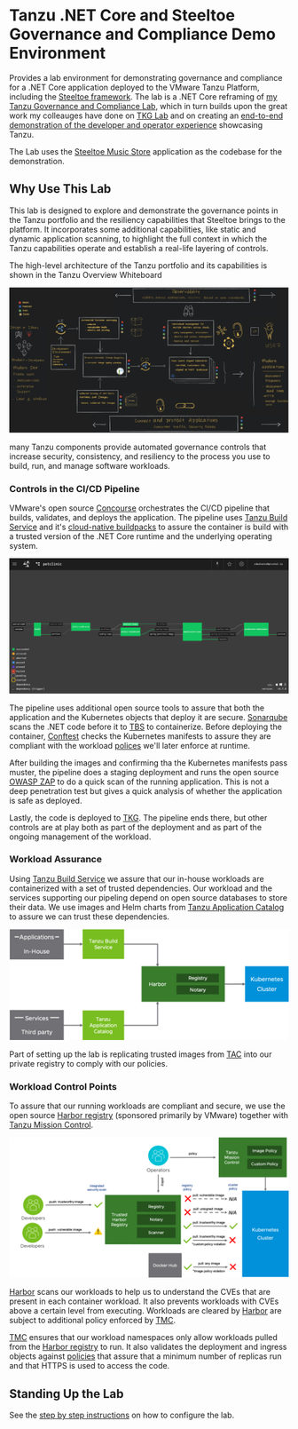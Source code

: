 # Tanzu .NET Core and Steeltoe Governance and Compliance Demo Environment

Provides a lab environment for demonstrating governance and compliance
for a .NET Core application deployed to the VMware Tanzu Platform, including
the [Steeltoe framework](https://steeltoe.io). The lab is a .NET Core
reframing of [my Tanzu Governance and Compliance Lab](https://github.com/crdant/governance-lab),
which in turn builds upon the great work my colleauges have done on 
[TKG Lab](https://github.com/Tanzu-Solutions-Engineering/tkg-lab) 
and on creating an [end-to-end demonstration of the developer and operator experience](https://github.com/doddatpivotal/tkg-lab-e2e-adaptation) 
showcasing Tanzu.

The Lab uses the [Steeltoe Music Store](https://github.com/SteeltoeOSS/Samples/tree/master/MusicStore)
application as the codebase for the demonstration. 

## Why Use This Lab

This lab is designed to explore and demonstrate the governance points in
the Tanzu portfolio and the resiliency capabilities that Steeltoe brings
to the platform. It incorporates some additional capabilities, like
static and dynamic application scanning, to highlight the full context in 
which the Tanzu capabilities operate and establish a real-life layering of 
controls.

The high-level architecture of the Tanzu portfolio and its capabilities is
shown in the Tanzu Overview Whiteboard

![Tanzu Overvierw Whiteboard](docs/whiteboard.png)

many Tanzu components provide automated governance controls that increase
security, consistency, and resiliency to the process you use to build, run,
and manage software workloads.

### Controls in the CI/CD Pipeline

VMware's open source [Concourse](https://concourse-ci.org) orchestrates the
CI/CD pipeline that builds, validates, and deploys the application. The 
pipeline uses [Tanzu Build Service](https://tanzu.vmware.com/build-service)
and it's [cloud-native buildpacks](https://buildpacks.io) to assure the 
container is build with a trusted version of the .NET Core runtime and the 
underlying operating system.

![CI/CD pipeline with Tanzu Build Service](docs/pipeline.png)

The pipeline uses additional open source tools to assure that both the 
application and the Kubernetes objects that deploy it are secure. 
[Sonarqube](https://sonarqube.com) scans the .NET code before it 
to [TBS](https://tanzu.vmware.com/build-service) to containerize. Before 
deploying the container, [Conftest](https://conftest.dev) checks the 
Kubernetes manifests to assure they are compliant with the
workload [polices](conftest/policy) we'll later enforce at runtime.

After building the images and confirming tha the Kubernetes manifests
pass muster, the pipeline does a staging deployment and runs the open 
source [OWASP ZAP](https://owasp.org/www-project-zap/) to do a quick scan 
of the running application. This is not a deep penetration test but gives
a quick analysis of whether the application is safe as deployed.

Lastly, the code is deployed to [TKG](https://tanzu.vmware.com/kubernetes-grid).
The pipeline ends there, but other controls are at play both as part
of the deployment and as part of the ongoing management of the workload.

### Workload Assurance

Using [Tanzu Build Service](https://tanzu.vmware.com/build-service) we 
assure that our in-house workloads are containerized with a set of 
trusted dependencies. Our workload and the services supporting our 
pipeling depend on open source databases to store their data. We use
images and Helm charts from [Tanzu Application Catalog](https://tanzu.vmware.com/application-catalog)
to assure we can trust these dependencies.

![Building workload trust](docs/workload-trust.png)

Part of setting up the lab is replicating trusted images from
[TAC](https://tanzu.vmware.com/application-catalog) into our private
registry to comply with our policies.

### Workload Control Points

To assure that our running workloads are compliant and secure, we use
the open source [Harbor registry](https://goharbor.io) (sponsored
primarily by VMware) together with [Tanzu Mission Control](https://tanzu.vmware.com/mission-control).

![Harbor and TMC control points](docs/workload-controls.png)

[Harbor](https://goharbor.io) scans our workloads to help us to 
understand the CVEs that are present in each container workload. It
also prevents workloads with CVEs above a certain level from 
executing. Workloads are cleared by [Harbor](https://goharbor.io)
are subject to additional policy enforced by [TMC](https://tanzu.vmware.com/mission-control).

[TMC](https://tanzu.vmware.com/mission-control) ensures that our
workload namespaces only allow workloads pulled from the [Harbor 
registry](https://goharbor.io) to run. It also validates the 
deployment and ingress objects against [policies](tmc/policy/template)
that assure that a minimum number of replicas run and that HTTPS
is used to access the code.

## Standing Up the Lab

See the [step by step instructions](docs/instructions.md) on how to configure
the lab.
